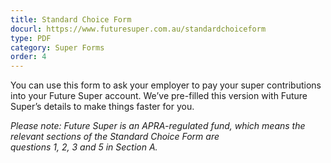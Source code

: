 ```yaml
---
title: Standard Choice Form
docurl: https://www.futuresuper.com.au/standardchoiceform
type: PDF
category: Super Forms
order: 4
---
```

You can use this form to ask your employer to pay your super contributions into your Future Super account. We’ve pre-filled this version with Future Super’s details to make things faster for you.

*Please note: Future Super is an APRA-regulated fund, which means the relevant sections of the Standard Choice Form are questions 1, 2, 3 and 5 in Section A.*

